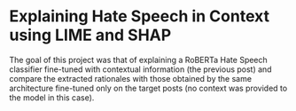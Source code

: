 # Explaining Hate Speech in Context using LIME and SHAP
The goal of this project was that of explaining a RoBERTa Hate Speech classifier fine-tuned with contextual information (the previous post) and compare the extracted rationales with those obtained by the same architecture fine-tuned only on the target posts (no context was provided to the model in this case).
